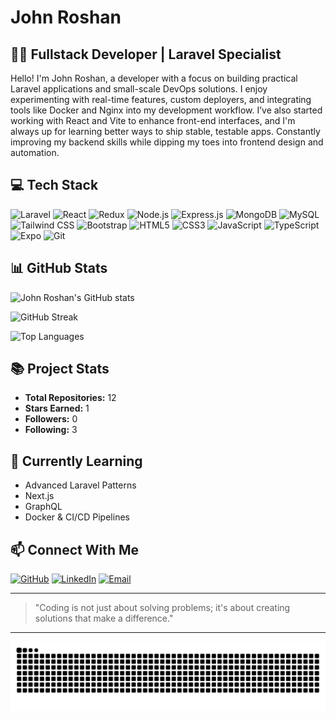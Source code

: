 # John Roshan

## 👨‍💻 Fullstack Developer | Laravel Specialist

Hello! I'm John Roshan, a developer with a focus on building practical Laravel applications and small-scale DevOps solutions. I enjoy experimenting with real-time features, custom deployers, and integrating tools like Docker and Nginx into my development workflow. I’ve also started working with React and Vite to enhance front-end interfaces, and I'm always up for learning better ways to ship stable, testable apps. Constantly improving my backend skills while dipping my toes into frontend design and automation.

## 💻 Tech Stack

![Laravel](https://img.shields.io/badge/Laravel-FF2D20?style=for-the-badge&logo=laravel&logoColor=white)
![React](https://img.shields.io/badge/React-20232A?style=for-the-badge&logo=react&logoColor=61DAFB)
![Redux](https://img.shields.io/badge/Redux-593D88?style=for-the-badge&logo=redux&logoColor=white)
![Node.js](https://img.shields.io/badge/Node.js-43853D?style=for-the-badge&logo=node.js&logoColor=white)
![Express.js](https://img.shields.io/badge/Express.js-404D59?style=for-the-badge)
![MongoDB](https://img.shields.io/badge/MongoDB-4EA94B?style=for-the-badge&logo=mongodb&logoColor=white)
![MySQL](https://img.shields.io/badge/MySQL-00000F?style=for-the-badge&logo=mysql&logoColor=white)
![Tailwind CSS](https://img.shields.io/badge/Tailwind_CSS-38B2AC?style=for-the-badge&logo=tailwind-css&logoColor=white)
![Bootstrap](https://img.shields.io/badge/Bootstrap-563D7C?style=for-the-badge&logo=bootstrap&logoColor=white)
![HTML5](https://img.shields.io/badge/HTML5-E34F26?style=for-the-badge&logo=html5&logoColor=white)
![CSS3](https://img.shields.io/badge/CSS3-1572B6?style=for-the-badge&logo=css3&logoColor=white)
![JavaScript](https://img.shields.io/badge/JavaScript-F7DF1E?style=for-the-badge&logo=javascript&logoColor=black)
![TypeScript](https://img.shields.io/badge/TypeScript-007ACC?style=for-the-badge&logo=typescript&logoColor=white)
![Expo](https://img.shields.io/badge/Expo-000020?style=for-the-badge&logo=expo&logoColor=#D85AFC)
![Git](https://img.shields.io/badge/Git-F05032?style=for-the-badge&logo=git&logoColor=white)

## 📊 GitHub Stats

![John Roshan's GitHub stats](https://github-readme-stats.vercel.app/api?username=johnroshan2255&show_icons=true&count_private=true&title_color=3382ed&text_color=ffffff&icon_color=3382ed&bg_color=1c1917&hide_border=true)

![GitHub Streak](https://github-readme-streak-stats.herokuapp.com/?user=johnroshan2255&stroke=ffffff&background=1c1917&ring=3382ed&fire=3382ed&currStreakNum=ffffff&currStreakLabel=3382ed&sideNums=ffffff&sideLabels=ffffff&dates=ffffff&hide_border=true)

![Top Languages](https://github-readme-stats.vercel.app/api/top-langs/?username=johnroshan2255&layout=compact&title_color=3382ed&text_color=ffffff&icon_color=3382ed&bg_color=1c1917&hide_border=true)

## 📚 Project Stats

- **Total Repositories:** 12
- **Stars Earned:** 1
- **Followers:** 0
- **Following:** 3

## 🌱 Currently Learning

- Advanced Laravel Patterns
- Next.js
- GraphQL
- Docker & CI/CD Pipelines

## 📫 Connect With Me

[![GitHub](https://img.shields.io/badge/GitHub-%2312100E.svg?&style=for-the-badge&logo=Github&logoColor=white)](https://github.com/johnroshan2255)
[![LinkedIn](https://img.shields.io/badge/linkedin-%230077B5.svg?&style=for-the-badge&logo=linkedin&logoColor=white)](https://www.linkedin.com/in/john-roshan-03a9a0239)
[![Email](https://img.shields.io/badge/Email-D14836?style=for-the-badge&logo=gmail&logoColor=white)](mailto:johnroshan2255@gmail.com)

---

> "Coding is not just about solving problems; it's about creating solutions that make a difference."

---

![GitHub Contribution Snake](https://raw.githubusercontent.com/johnroshan2255/johnroshan2255/output/github-contribution-grid-snake.svg)

